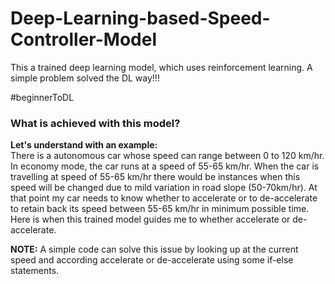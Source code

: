 # Deep-Learning-based-Speed-Controller-Model
This a trained deep learning model, which uses reinforcement learning. A simple problem solved the DL way!!! 

#beginnerToDL

### What is achieved with this model?
<b>Let's understand with an example:</b><br>
There is a autonomous car whose speed can range between 0 to 120 km/hr. In economy mode, the car runs at a speed of 55-65 km/hr. When the car is travelling at speed of 55-65 km/hr there would be instances when this speed will be changed due to mild variation in road slope (50-70km/hr). At that point my car needs to know whether to accelerate or to de-accelerate to retain back its speed between 55-65 km/hr in minimum possible time. Here is when this trained model guides me to whether accelerate or de-accelerate.
 
 <b>NOTE:</b> A simple code can solve this issue by looking up at the current speed and according accelerate or de-accelerate using some if-else statements.

